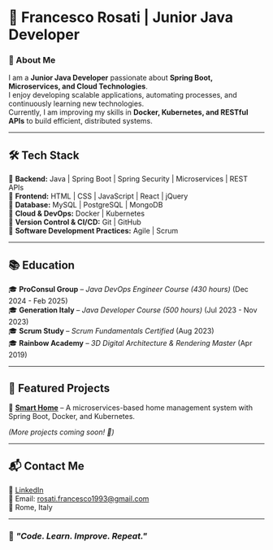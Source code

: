 # 🚀 Francesco Rosati | Junior Java Developer  

### 👋 About Me  
I am a **Junior Java Developer** passionate about **Spring Boot, Microservices, and Cloud Technologies**.  
I enjoy developing scalable applications, automating processes, and continuously learning new technologies.  
Currently, I am improving my skills in **Docker, Kubernetes, and RESTful APIs** to build efficient, distributed systems.  

---

## 🛠️ Tech Stack  
🔹 **Backend:** Java | Spring Boot | Spring Security | Microservices | REST APIs  
🔹 **Frontend:** HTML | CSS | JavaScript | React | jQuery  
🔹 **Database:** MySQL | PostgreSQL | MongoDB  
🔹 **Cloud & DevOps:** Docker | Kubernetes  
🔹 **Version Control & CI/CD:** Git | GitHub  
🔹 **Software Development Practices:** Agile | Scrum  

---

## 📚 Education  

🎓 **ProConsul Group** – *Java DevOps Engineer Course (430 hours)* (Dec 2024 - Feb 2025)  
🎓 **Generation Italy** – *Java Developer Course (500 hours)* (Jul 2023 - Nov 2023)  
🎓 **Scrum Study** – *Scrum Fundamentals Certified* (Aug 2023)  
🎓 **Rainbow Academy** – *3D Digital Architecture & Rendering Master* (Apr 2019)  

---

## 📌 Featured Projects  

🔹 **[Smart Home](https://github.com/francescorosati1993/smart_home)** – A microservices-based home management system with Spring Boot, Docker, and Kubernetes.  

*(More projects coming soon! 🚀)*  

---

## 📬 Contact Me  

💼 [LinkedIn](https://www.linkedin.com/in/rosatifrancesco1993/)  
📧 Email: rosati.francesco1993@gmail.com  
📍 Rome, Italy  

---

### 🚀 *"Code. Learn. Improve. Repeat."*  


